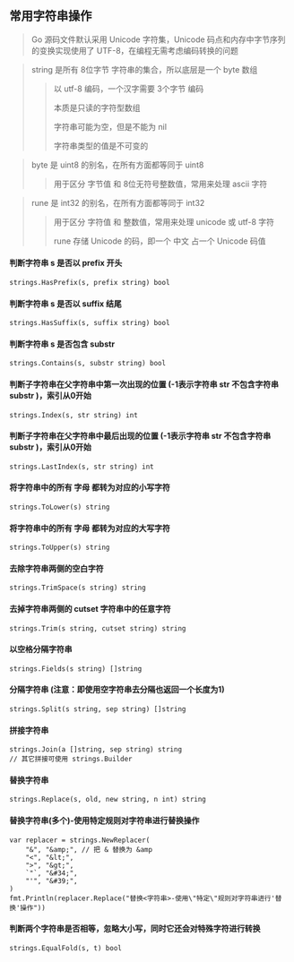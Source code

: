 
## 常用字符串操作
> Go 源码文件默认采用 Unicode 字符集，Unicode 码点和内存中字节序列的变换实现使用了 UTF-8，在编程无需考虑编码转换的问题

> string 是所有 8位字节 字符串的集合，所以底层是一个 byte 数组
> > 
> > 以 utf-8 编码，一个汉字需要 3个字节 编码
> > 
> > 本质是只读的字符型数组
> > 
> > 字符串可能为空，但是不能为 nil
> >
> > 字符串类型的值是不可变的

> byte 是 uint8 的别名，在所有方面都等同于 uint8
> 
> > 用于区分 字节值 和 8位无符号整数值，常用来处理 ascii 字符

> rune 是 int32 的别名，在所有方面都等同于 int32
> 
> > 用于区分 字符值 和 整数值，常用来处理 unicode 或 utf-8 字符
> > 
> > rune 存储 Unicode 的码，即一个 中文 占一个 Unicode 码值
> > 

#### 判断字符串 s 是否以 prefix 开头
```
strings.HasPrefix(s, prefix string) bool
```

#### 判断字符串 s 是否以 suffix 结尾
```
strings.HasSuffix(s, suffix string) bool
```

#### 判断字符串 s 是否包含 substr
```
strings.Contains(s, substr string) bool
```

#### 判断子字符串在父字符串中第一次出现的位置 (-1表示字符串 str 不包含字符串 substr )，索引从0开始
```
strings.Index(s, str string) int
```

#### 判断子字符串在父字符串中最后出现的位置 (-1表示字符串 str 不包含字符串 substr )，索引从0开始
```
strings.LastIndex(s, str string) int
```

#### 将字符串中的所有 字母 都转为对应的小写字符
```
strings.ToLower(s) string
```

#### 将字符串中的所有 字母 都转为对应的大写字符
```
strings.ToUpper(s) string
```

#### 去除字符串两侧的空白字符
```
strings.TrimSpace(s string) string
```

#### 去掉字符串两侧的 cutset 字符串中的任意字符
```
strings.Trim(s string, cutset string) string
```

#### 以空格分隔字符串
```
strings.Fields(s string) []string
```

#### 分隔字符串 (注意：即使用空字符串去分隔也返回一个长度为1)
```
strings.Split(s string, sep string) []string
```

#### 拼接字符串 
```
strings.Join(a []string, sep string) string
// 其它拼接可使用 strings.Builder
```

#### 替换字符串
```
strings.Replace(s, old, new string, n int) string
```

#### 替换字符串(多个)-使用特定规则对字符串进行替换操作
```
var replacer = strings.NewReplacer(
    "&", "&amp;", // 把 & 替换为 &amp
    "<", "&lt;",
    ">", "&gt;",
    `"`, "&#34;",
    "'", "&#39;",
)
fmt.Println(replacer.Replace("替换<字符串>-使用\"特定\"规则对字符串进行'替换'操作"))
```

#### 判断两个字符串是否相等，忽略大小写，同时它还会对特殊字符进行转换
```
strings.EqualFold(s, t) bool
```
